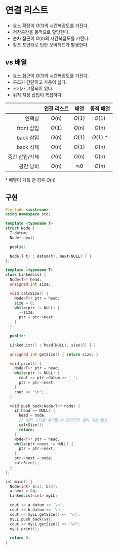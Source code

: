 # 연결 리스트

* 요소 확장이 _O_(1)의 시간복잡도를 가진다.
* 저장공간을 동적으로 할당한다.
* 순차 접근이 _O_(n)의 시간복잡도를 가진다.
* 참조 포인터로 인한 오버헤드가 발생한다.

## vs 배열

* 요소 접근이 _O_(1)의 시간복잡도를 가진다.
* 구조가 간단하고 사용이 쉽다.
* 크기가 고정되어 있다.
* 위치 지정 삽입이 복잡하다.

|  | 연결 리스트 | 배열 | 동적 배열 |
|-:|:-----------:|:----:|:---------:|
|         인덱싱 | _O_(n) | _O_(1) | _O_(1) |
|     front 삽입 | _O_(1) | _O_(n) | _O_(n) |
|      back 삽입 | _O_(n) | _O_(1) | _O_(1) * |
|      back 삭제 | _O_(n) | _O_(1) | _O_(n) |
| 중간 삽입/삭제 | _O_(n) | _O_(n) | _O_(n) |
|      공간 낭비 | _O_(n) | ≒0 | _O_(n) |

\* 배열이 가득 찬 경우 _O_(n)

## 구현

```cpp
#include <iostream>
using namespace std;

template <typename T>
struct Node {
  T datum;
  Node* next;

  public:

  Node(T t) : datum(t), next(NULL) { }
};

template <typename T>
class LinkedList {
  Node<T>* head;
  unsigned int size;

  void calcSize() {
    Node<T>* ptr = head;
    size = 0;
    while(ptr != NULL) {
      ++size;
      ptr = ptr->next;
    }
  }

  public:

  LinkedList() : head(NULL), size(0) { }

  unsigned int getSize() { return size; }

  void print() {
    Node<T>* ptr = head;
    while(ptr != NULL) {
      cout << ptr->datum << ' ';
      ptr = ptr->next;
    }
    cout << '\n';
  }

  void push_back(Node<T>* node) {
    if(head == NULL) {
      head = node;
      // 여러 노드를 추가할 수 있으므로 길이 계산 필요
      calcSize();
      return;
    }
    Node<T>* ptr = head;
    while(ptr->next != NULL) {
      ptr = ptr->next;
    }
    ptr->next = node;
    calcSize();
  }
};

int main() {
  Node<int> a(2), b(3);
  a.next = &b;
  LinkedList<int> myLL;

  cout << a.datum << '\n';
  cout << b.datum << '\n';
  cout << myLL.getSize() << '\n';
  myLL.push_back(&a);
  cout << myLL.getSize() << '\n';
  myLL.print();

  return 0;
}
```
